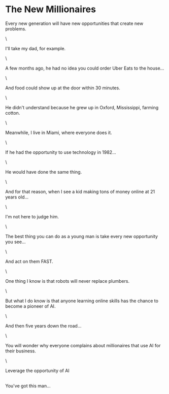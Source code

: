 # The New Millionaires

Every new generation will have new opportunities that create new problems.

\


I'll take my dad, for example.

\


A few months ago, he had no idea you could order Uber Eats to the house...

\


And food could show up at the door within 30 minutes.

\


He didn't understand because he grew up in Oxford, Mississippi, farming cotton.

\


Meanwhile, I live in Miami, where everyone does it.

\


If he had the opportunity to use technology in 1982...

\


He would have done the same thing.

\


And for that reason, when I see a kid making tons of money online at 21 years old...

\


I'm not here to judge him.

\


The best thing you can do as a young man is take every new opportunity you see...

\


And act on them FAST.

\


One thing I know is that robots will never replace plumbers.

\


But what I do know is that anyone learning online skills has the chance to become a pioneer of AI.

\


And then five years down the road...

\


You will wonder why everyone complains about millionaires that use AI for their business.

\


Leverage the opportunity of AI&#x20;

\
You've got this man...

